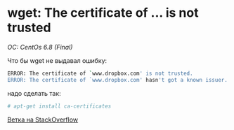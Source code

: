 # wget: The certificate of ... is not trusted
*OC: CentOs 6.8 (Final)*

Что бы wget не выдавал ошибку:
```bash
ERROR: The certificate of `www.dropbox.com' is not trusted.
ERROR: The certificate of `www.dropbox.com' hasn't got a known issuer.
```

надо сделать так:
```bash
# apt-get install ca-certificates
```

[Ветка на StackOverflow](http://stackoverflow.com/questions/9224298/how-do-i-fix-certificate-errors-when-running-wget-on-an-https-url-in-cygwin)

